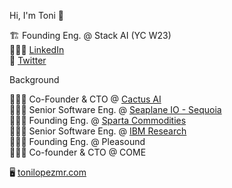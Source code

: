 Hi, I'm Toni 👋

🏗️ Founding Eng. @ Stack AI (YC W23)  
👨🏼‍💼 [LinkedIn](https://www.linkedin.com/in/tonilopezmr)  
💬 [Twitter](https://github.com/tonilopezmr)

Background

👨🏼‍💻 Co-Founder & CTO @ [Cactus AI](https://www.trycactus.com/)  
👨🏼‍💻 Senior Software Eng. @ [Seaplane IO - Sequoia](https://www.crunchbase.com/organization/seaplane-io)  
👨🏼‍💻 Founding Eng. @ [Sparta Commodities](https://www.spartacommodities.com/)  
👨🏼‍💻 Senior Software Eng. @ [IBM Research](https://research.ibm.com/)  
👨🏼‍💻 Founding Eng. @ Pleasound  
👨🏼‍💻 Co-founder & CTO @ COME  

🖥️ [tonilopezmr.com](https://www.tonilopezmr.com/)
